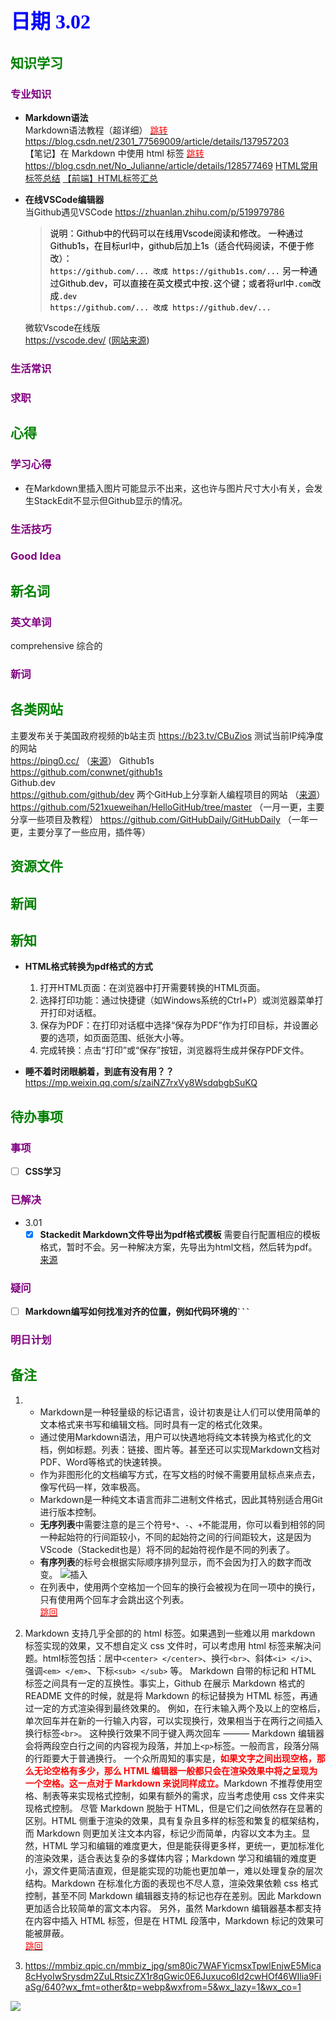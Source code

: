 ## <font color = blue face=楷体 size=6>日期 3.02 </font>

## <font color = green>知识学习 </font>
### <font color = purple>专业知识</font>
+ **Markdown语法**  
 Markdown语法教程（超详细） <a id = "01-1">  [<font color = red>跳转</font>](#01-2)
 https://blog.csdn.net/2301_77569009/article/details/137957203  
 【笔记】在 Markdown 中使用 html 标签 <a id = "02-1">  [<font color = red>跳转</font>](#02-2)
 https://blog.csdn.net/No_Julianne/article/details/128577469
 [HTML常用标签总结](https://blog.csdn.net/weixin_64182409/article/details/130535192?spm=1001.2101.3001.6650.2&utm_medium=distribute.pc_relevant.none-task-blog-2%7Edefault%7EBlogCommendFromBaidu%7ECtr-2-130535192-blog-143697881.235%5Ev43%5Epc_blog_bottom_relevance_base7&depth_1-utm_source=distribute.pc_relevant.none-task-blog-2%7Edefault%7EBlogCommendFromBaidu%7ECtr-2-130535192-blog-143697881.235%5Ev43%5Epc_blog_bottom_relevance_base7&utm_relevant_index=5)
[【前端】HTML标签汇总](https://blog.csdn.net/2302_78914800/article/details/143697881?spm=1001.2101.3001.6650.4&utm_medium=distribute.pc_relevant.none-task-blog-2%7Edefault%7Ebaidujs_baidulandingword%7ECtr-4-143697881-blog-142816558.235%5Ev43%5Epc_blog_bottom_relevance_base7&depth_1-utm_source=distribute.pc_relevant.none-task-blog-2%7Edefault%7Ebaidujs_baidulandingword%7ECtr-4-143697881-blog-142816558.235%5Ev43%5Epc_blog_bottom_relevance_base7&utm_relevant_index=9)
+ **在线VSCode编辑器**  
当Github遇见VSCode
https://zhuanlan.zhihu.com/p/519979786
	><font color = o> 说明：Github中的代码可以在线用Vscode阅读和修改。
一种通过Github1s，在目标url中，github后加上1s（适合代码阅读，不便于修改）：    
	```https://github.com/... 改成 https://github1s.com/...```
	另一种通过Github.dev，可以直接在英文模式中按`.`这个键；或者将url中`.com`改成`.dev`	 
	 ```https://github.com/... 改成 https://github.dev/...```</font>

	微软Vscode在线版   
https://vscode.dev/ ([网站来源](https://zhuanlan.zhihu.com/p/425370777))


### <font color = purple>生活常识 </font>

### <font color = purple>求职 </font>



## <font color = green>心得 </font>
### <font color = purple>学习心得 </font>
+ 在Markdown里插入图片可能显示不出来，这也许与图片尺寸大小有关，会发生StackEdit不显示但Github显示的情况。
### <font color = purple>生活技巧 </font>

### <font color = purple>Good Idea </font>



## <font color = green>新名词 </font>
### <font color = purple>英文单词 </font>
comprehensive 综合的 
### <font color = purple>新词 </font>



## <font color = green>各类网站 </font>

主要发布关于美国政府视频的b站主页
https://b23.tv/CBuZios
测试当前IP纯净度的网站  
https://ping0.cc/ （[来源](https://mp.weixin.qq.com/s/qyxsF_k6hULuBPOtzsNd0w)）
Github1s  
https://github.com/conwnet/github1s  
Github.dev  
https://github.com/github/dev
两个GitHub上分享新人编程项目的网站  （[来源](https://zhuanlan.zhihu.com/p/356350170)）
https://github.com/521xueweihan/HelloGitHub/tree/master  （一月一更，主要分享一些项目及教程）
https://github.com/GitHubDaily/GitHubDaily   （一年一更，主要分享了一些应用，插件等）

## <font color = green>资源文件 </font>


## <font color = green>新闻 </font>


## <font color = green>新知 </font>
+ **HTML格式转换为pdf格式的方式**
	1. 打开HTML页面：在浏览器中打开需要转换的HTML页面。
	2. 选择打印功能：通过快捷键（如Windows系统的Ctrl+P）或浏览器菜单打开打印对话框。
	3. 保存为PDF：在打印对话框中选择“保存为PDF”作为打印目标，并设置必要的选项，如页面范围、纸张大小等。
	4. 完成转换：点击“打印”或“保存”按钮，浏览器将生成并保存PDF文件。

+ **睡不着时闭眼躺着，到底有没有用？？**  
https://mp.weixin.qq.com/s/zaiNZ7rxVy8WsdqbgbSuKQ

## <font color = green>待办事项 </font>
### <font color = purple>事项 </font>
- [ ] **CSS学习**
### <font color = purple>已解决 </font>
- 3.01
	- [x]  **Stackedit Markdown文件导出为pdf格式模板**
	需要自行配置相应的模板格式，暂时不会。另一种解决方案，先导出为html文档，然后转为pdf。[来源](https://gitee.com/mafgwo/stackedit/blob/master/docs/%E5%A4%A7%E6%96%87%E6%A1%A3%E5%AF%BC%E5%87%BAPDF%E6%96%B9%E5%BC%8F.md)
	
### <font color = purple>疑问 </font>
- [ ] **Markdown编写如何找准对齐的位置，例如代码环境的` ``` `**
### <font color = purple>明日计划 </font>



## <font color = green>备注 </font>
  1.  + Markdown是一种轻量级的标记语言，设计初衷是让人们可以使用简单的文本格式来书写和编辑文档。同时具有一定的格式化效果。
	  + 通过使用Markdown语法，用户可以快遇地将纯文本转换为格式化的文档，例如标题。列表：链接、图片等。甚至还可以实现Markdown文档对PDF、Word等格式的快速转换。
	  + 作为非图形化的文档编写方式，在写文档的时候不需要用鼠标点来点去，像写代码一样，效率极高。
	  + Markdown是一种纯文本语言而非二进制文件格式，因此其特别适合用Git进行版本控制。
	  + **无序列表**中需要注意的是三个符号`*`、`-`、`+`不能混用，你可以看到相邻的同一种起始符的行间距较小，不同的起始符之间的行间距较大，这是因为VScode（Stackedit也是）将不同的起始符视作是不同的列表了。
	  + **有序列表**的标号会根据实际顺序排列显示，而不会因为打入的数字而改变。
	![插入](https://i-blog.csdnimg.cn/blog_migrate/318a79f13f4c527d4dba1006e47e16f9.png)
	  + 在列表中，使用两个空格加一个回车的换行会被视为在同一项中的换行，只有使用两个回车才会跳出这个列表。<br> <a id ="01-2">[<font color = red>跳回</font>](#01-1)

2. Markdown 支持几乎全部的的 html 标签。如果遇到一些难以用 markdown 标签实现的效果，又不想自定义 css 文件时，可以考虑用 html 标签来解决问题。html标签包括：居中`<center> </center>`、换行`<br>`、斜体`<i> </i>`、强调`<em> </em>`、下标`<sub> </sub>`  等。 
Markdown 自带的标记和 HTML 标签之间具有一定的互换性。事实上，Github 在展示 Markdown 格式的 README 文件的时候，就是将 Markdown 的标记替换为 HTML 标签，再通过一定的方式渲染得到最终效果的。
例如，在行末输入两个及以上的空格后，单次回车并在新的一行输入内容，可以实现换行，效果相当于在两行之间插入换行标签`<br>`。 这种换行效果不同于键入两次回车 ——— Markdown 编辑器会将两段空白行之间的内容视为段落，并加上`<p>`标签。一般而言，段落分隔的行距要大于普通换行。
一个众所周知的事实是，<font color = red>**如果文字之间出现空格，那么无论空格有多少，那么 HTML 编辑器一般都只会在渲染效果中将之呈现为一个空格。这一点对于 Markdown 来说同样成立。**</font>Markdown 不推荐使用空格、制表等来实现格式控制，如果有额外的需求，应当考虑使用 css 文件来实现格式控制。
尽管 Markdown 脱胎于 HTML，但是它们之间依然存在显著的区别。HTML 侧重于渲染的效果，具有复杂且多样的标签和繁复的框架结构，而 Markdown 则更加关注文本内容，标记少而简单，内容以文本为主。显然，HTML 学习和编辑的难度更大，但是能获得更多样，更统一，更加标准化的渲染效果，适合表达复杂的多媒体内容；Markdown 学习和编辑的难度更小，源文件更简洁直观，但是能实现的功能也更加单一，难以处理复杂的层次结构。Markdown 在标准化方面的表现也不尽人意，渲染效果依赖 css 格式控制，甚至不同 Markdown 编辑器支持的标记也存在差别。因此 Markdown 更加适合比较简单的富文本内容。
另外，虽然 Markdown 编辑器基本都支持在内容中插入 HTML 标签，但是在 HTML 段落中，Markdown 标记的效果可能被屏蔽。<br> <a id ="02-2">[<font color = red>跳回</font>](#02-1)

3.  https://mmbiz.qpic.cn/mmbiz_jpg/sm80ic7WAFYicmsxTpwlEnjwE5Mica8cHyoIwSrysdm2ZuLRtsicZX1r8qGwic0E6Juxuco6Id2cwHOf46WIlia9FiaSg/640?wx_fmt=other&tp=webp&wxfrom=5&wx_lazy=1&wx_co=1

![](https://mmbiz.qpic.cn/mmbiz_jpg/sm80ic7WAFYicmsxTpwlEnjwE5Mica8cHyoYxkxHdhTnEEJpZnkvnLvM3BWLXFT8pzhFlQVLtmV5iaPeN27ThaxMDg/640?wx_fmt=other&tp=webp&wxfrom=5&wx_lazy=1&wx_co=1)
<!--stackedit_data:
eyJoaXN0b3J5IjpbNjUwMTA0MzAsMTc5NjcwMDk4LC03MDE5OD
YyMzcsNzE0NTM4MzcyLDIwODIzNzk0MDksNzM4NTU2NzgzLDk5
ODk5OTIyNyw5NDQxNTM5NDgsLTg0NTU4MjYyLC0xMzYxMzgzMT
E4LDE1MjQwNjExNDAsLTg3Mjc5MDU1NCwtMTg4OTQ1NTI4NSwx
Nzg2MjcyMDc0LC0xNTg3MzgzMTUwLC0xNTM1MDI2NjUsMTA4NT
c2Njc4MywtMTQxMDE1NDk2NywtMjgyMjk4MzE1LC0xMjczNzQ2
NjE4XX0=
-->